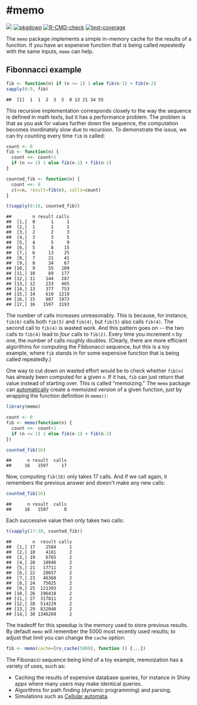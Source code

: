 #memo
======  

[![](https://www.r-pkg.org/badges/version/async?color=purple)](https://cran.r-project.org/package=memo)
[![pkgdown](https://github.com/crowding/memo/workflows/pkgdown/badge.svg)](https://github.com/crowding/memo/actions)
[![R-CMD-check](https://github.com/crowding/memo/workflows/R-CMD-check/badge.svg)](https://github.com/crowding/memo/actions)
[![test-coverage](https://github.com/crowding/memo/workflows/test-coverage/badge.svg)](https://github.com/crowding/memo/actions)

The `memo` package implements a simple in-memory cache for the results of a function. If you have an expensive function that is being called repeatedly with the same inputs, `memo` can help.

## Fibonnacci example


```r
fib <- function(n) if (n <= 1) 1 else fib(n-1) + fib(n-2)
sapply(0:9, fib)
```

```
##  [1]  1  1  2  3  5  8 13 21 34 55
```

This recursive implementation corresponds closely to the way the sequence is defined in math texts, but it has a performance problem. The problem is that as you ask for values further down the sequence, the computation becomes inordinately slow due to recursion. To demonstrate the issue, we can try counting every time `fib` is
called:


```r
count <- 0
fib <- function(n) {
  count <<- count+1
  if (n <= 1) 1 else fib(n-1) + fib(n-2)
}

counted_fib <- function(n) {
  count <<- 0
  c(n=n, result=fib(n), calls=count)
}

t(sapply(0:16, counted_fib))
```

```
##        n result calls
##  [1,]  0      1     1
##  [2,]  1      1     1
##  [3,]  2      2     3
##  [4,]  3      3     5
##  [5,]  4      5     9
##  [6,]  5      8    15
##  [7,]  6     13    25
##  [8,]  7     21    41
##  [9,]  8     34    67
## [10,]  9     55   109
## [11,] 10     89   177
## [12,] 11    144   287
## [13,] 12    233   465
## [14,] 13    377   753
## [15,] 14    610  1219
## [16,] 15    987  1973
## [17,] 16   1597  3193
```

The number of calls increases unreasonably. This is because, for instance, `fib(6)` calls both `fib(5)` and `fib(4)`, but `fib(5)` also calls `fib(4)`. The second call to `fib(4)` is wasted work. And this pattern goes on -- the two calls to `fib(4)` lead to _four_ calls to `fib(2)`.  Every time you increment `n` by one, the number of calls roughly doubles.  (Clearly, there are more efficient algorithms for computing the Fibbonacci sequence, but this is a toy example, where `fib` stands in for some expensive function that is being called repeatedly.)

One way to cut down on wasted effort would be to check whether `fib(n)` has already been computed for a given `n`. If it has, `fib` can just return that value instead of starting over. This is called "memoizing." The `memo` package can [automatically][] create a memoized version of a given function, just by wrapping the function definition in `memo()`:

[automatically]:  https://en.wikipedia.org/wiki/Memoization#Automatic_memoization


```r
library(memo)

count <- 0
fib <- memo(function(n) {
  count <<- count+1
  if (n <= 1) 1 else fib(n-1) + fib(n-2)
})

counted_fib(16)
```

```
##      n result  calls 
##     16   1597     17
```
Now, computing `fib(16)` only takes 17 calls. And if we call again, it remembers the previous answer and doesn't make any new calls:

```r
counted_fib(16)
```

```
##      n result  calls 
##     16   1597      0
```
Each successive value then only takes two calls:

```r
t(sapply(17:30, counted_fib))
```

```
##        n  result calls
##  [1,] 17    2584     1
##  [2,] 18    4181     2
##  [3,] 19    6765     2
##  [4,] 20   10946     2
##  [5,] 21   17711     2
##  [6,] 22   28657     2
##  [7,] 23   46368     2
##  [8,] 24   75025     2
##  [9,] 25  121393     2
## [10,] 26  196418     2
## [11,] 27  317811     2
## [12,] 28  514229     2
## [13,] 29  832040     2
## [14,] 30 1346269     2
```

The tradeoff for this speedup is the memory used to store previous results. By default `memo` will remember the 5000 most recently used results; to adjust that limit you can change the `cache` option:


```r
fib <- memo(cache=lru_cache(5000), function () {...})
```

The Fibonacci sequence being kind of a toy example, memoization has a variety of uses, such as:  

 * Caching the results of expensive database queries, for instance in Shiny apps where many users may make identical queries.
 * Algorithms for path finding (dynamic programming) and parsing.
 * Simulations such as [Cellular automata](https://en.wikipedia.org/wiki/Hashlife).
